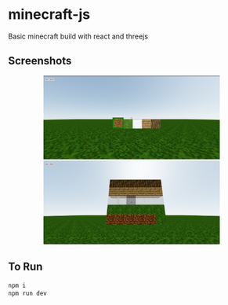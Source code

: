 # minecraft-js

Basic minecraft build with react and threejs

## Screenshots

<p align="center">
  <img alt="1" src="./docs/1.png" width="360px"/>
  <img alt="2" src="./docs/2.png" width="360px"/>
</p>

## To Run

```
npm i
npm run dev

```
